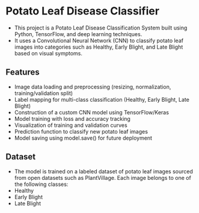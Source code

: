 # Potato Leaf Disease Classifier 

 - This project is a Potato Leaf Disease Classification System built using Python, TensorFlow, and deep learning techniques.
 - It uses a Convolutional Neural Network (CNN) to classify potato leaf images into categories such as Healthy, Early Blight, and Late Blight based on visual symptoms.

## Features

- Image data loading and preprocessing (resizing, normalization, training/validation split)
- Label mapping for multi-class classification (Healthy, Early Blight, Late Blight)
- Construction of a custom CNN model using TensorFlow/Keras
- Model training with loss and accuracy tracking
- Visualization of training and validation curves
- Prediction function to classify new potato leaf images
- Model saving using model.save() for future deployment

## Dataset
- The model is trained on a labeled dataset of potato leaf images sourced from open datasets such as PlantVillage. Each image belongs to one of the following classes:
- Healthy 
- Early Blight
- Late Blight
